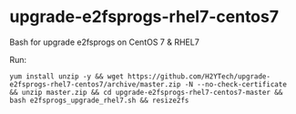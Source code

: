 # upgrade-e2fsprogs-rhel7-centos7
Bash for upgrade e2fsprogs on CentOS 7 &amp; RHEL7

Run:
```
yum install unzip -y && wget https://github.com/H2YTech/upgrade-e2fsprogs-rhel7-centos7/archive/master.zip -N --no-check-certificate && unzip master.zip && cd upgrade-e2fsprogs-rhel7-centos7-master && bash e2fsprogs_upgrade_rhel7.sh && resize2fs
```
